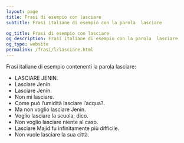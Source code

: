 ```yaml
---
layout: page
title: Frasi di esempio con lasciare 
subtitle: Frasi italiane di esempio con la parola  lasciare

og_title: Frasi di esempio con lasciare 
og_description: Frasi italiane di esempio con la parola  lasciare
og_type: website
permalink: /frasi/l/lasciare.html
---
```


Frasi italiane di esempio contenenti la parola lasciare:


- LASCIARE JENIN.
- Lasciare Jenin.
- Lasciare Jenin.
- Non mi lasciare.
- Come può l’umidità lasciare l’acqua?.
- Ma non voglio lasciare Jenin.
- Voglio lasciare la scuola, dico.
- Non voglio lasciare niente al caso.
- Lasciare Majid fu infinitamente più difficile.
- Non vuole lasciare la sua città.
